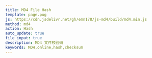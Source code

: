 ```yaml
---
title: MD4 File Hash
template: page.pug
js: https://cdn.jsdelivr.net/gh/emn178/js-md4/build/md4.min.js
method: md4
action: Hash
auto_update: true
file_input: true
description: MD4 文件校验码
keywords: MD4,online,hash,checksum
---
```

